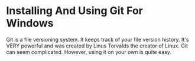 # Installing And Using Git For Windows
Git is a file versioning system. It keeps track of your file version history. It's VERY powerful and was created by Linus Torvalds the creator of Linux. Git can seem complicated. However, using it on your own is quite easy.